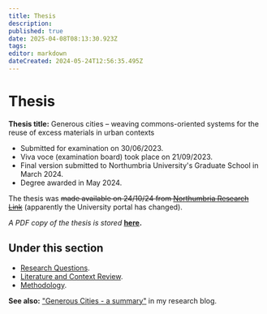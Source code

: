 ```yaml
---
title: Thesis
description: 
published: true
date: 2025-04-08T08:13:30.923Z
tags: 
editor: markdown
dateCreated: 2024-05-24T12:56:35.495Z
---
```


# Thesis

**Thesis title:** Generous cities – weaving commons-oriented systems for the reuse of excess materials in urban contexts

- Submitted for examination on 30/06/2023.
- Viva voce (examination board) took place on 21/09/2023.
- Final version submitted to Northumbria University's Graduate School in March 2024.
- Degree awarded in May 2024.

The thesis was ~~made available on 24/10/24 from [Northumbria Research Link](https://nrl.northumbria.ac.uk/id/eprint/51731/)~~ (apparently the University portal has changed).

*A PDF copy of the thesis is stored* **[here](/opendott/thesis/Schmidt-Fonseca_Generous-Citie_Thesis_Final-Version.pdf).**

## Under this section

- [Research Questions](/opendott/thesis/research-questions).
- [Literature and Context Review](/opendott/thesis/literature).
- [Methodology](/opendott/thesis/methodology).

**See also:** ["Generous Cities - a summary"](https://is.efeefe.me/opendott/generous-cities-summary) in my research blog.

